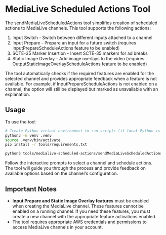 # MediaLive Scheduled Actions Tool

The sendMediaLiveScheduledActions tool simplifies creation of scheduled actions to MediaLive channels. This tool supports the following actions:

1. Input Switch - Switch between different inputs attached to a channel
2. Input Prepare - Prepare an input for a future switch (requires InputPrepareScheduleActions feature to be enabled)
3. SCTE-35 Marker Insertion - Insert SCTE-35 markers for ad breaks
4. Static Image Overlay - Add image overlays to the video (requires OutputStaticImageOverlayScheduleActions feature to be enabled)

The tool automatically checks if the required features are enabled for the selected channel and provides appropriate feedback when a feature is not available. For example, if InputPrepareScheduleActions is not enabled on a channel, the option will still be displayed but marked as unavailable with an explanation.

## Usage

To use the tool:

```bash
# Create Python virtual environment to run scripts (if local Python is not being used)
python3 -m venv .venv
source .venv/bin/activate
pip install -r tools/requirements.txt

python3 tools/medialive-scheduled-actions/sendMediaLiveScheduledActions.py
```

Follow the interactive prompts to select a channel and schedule actions. The tool will guide you through the process and provide feedback on available options based on the channel's configuration.

## Important Notes

- **Input Prepare and Static Image Overlay features** must be enabled when creating the MediaLive channel. These features cannot be enabled on a running channel. If you need these features, you must create a new channel with the appropriate feature activations enabled.
- The tool requires appropriate AWS credentials and permissions to access MediaLive channels in your account.